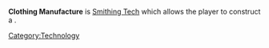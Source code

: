 **Clothing Manufacture** is [Smithing Tech](Smithing_Tech.md "wikilink")
which allows the player to construct a [](Clothing_Bench.md).

[Category:Technology](Category:Technology "wikilink")